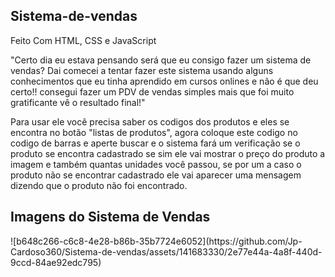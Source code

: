 <h2>Sistema-de-vendas</h2>
Feito Com HTML, CSS e  JavaScript

"Certo dia eu estava pensando será que eu consigo fazer um sistema de vendas? 
Dai comecei a tentar fazer este sistema usando alguns conhecimentos que eu tinha aprendido em cursos onlines e não é que deu certo!! consegui fazer um PDV de vendas simples mais que foi muito gratificante vê o resultado final!"

Para usar ele você precisa saber os codigos dos produtos e eles se encontra no botão  "listas de produtos", agora coloque este codigo no codigo de barras e aperte buscar e o sistema fará um verificação se o produto se encontra cadastrado se sim  ele vai mostrar o preço do produto a imagem e também quantas unidades você passou, se por um a caso o produto não se encontrar cadastrado ele vai aparecer uma mensagem dizendo que o produto não foi encontrado.
 
<h2>Imagens do Sistema de Vendas</h2>
![b648c266-c6c8-4e28-b86b-35b7724e6052](https://github.com/Jp-Cardoso360/Sistema-de-vendas/assets/141683330/2e77e44a-4a8f-440d-9ccd-84ae92edc795)

